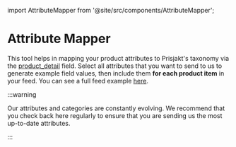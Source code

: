 import AttributeMapper from '@site/src/components/AttributeMapper';

# Attribute Mapper

This tool helps in mapping your product attributes to Prisjakt's taxonomy via the [product_detail](/feeds/product/fields/product_detail.md) field. Select all attributes that you want to send to us to generate example field values, then include them **for each product item** in your feed. You can see a full feed example [here](/feeds/product/formats/prisjakt_manufacturer_xml/index.md#full).

:::warning

Our attributes and categories are constantly evolving. We recommend that you check back here regularly to ensure that you are sending us the most up-to-date attributes.

:::

<AttributeMapper />